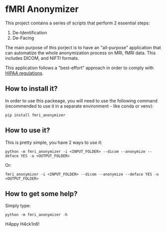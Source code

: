 # fMRI Anonymizer

This project contains a series of scripts that perform 2 essential steps:

1. De-Identification
2. De-Facing

The main purpose of this porject is to have an "all-purpose" application that can automatize the whole anonymization process on MRI, fMRI data. This includes DICOM, and NIFTI formats. 

This application follows a "best-effort" approach in order to comply with [HIPAA regulations](https://www.hhs.gov/hipaa/for-professionals/privacy/laws-regulations/index.html).

## How to install it?

In order to use this packeage, you will need to use the following command (recommended to use it in a separate environment - like conda or venv):

`pip install fmri_anonymizer`

## How to use it?

This is pretty simple, you have 2 ways to use it:

`python -m fmri_anonymizer -i <INPUT_FOLDER> --dicom --anonymize --deface YES -o <OUTPUT_FOLDER>`

Or:

`fmri_anonymizer -i <INPUT_FOLDER> --dicom --anonymize --deface YES -o <OUTPUT_FOLDER>`

## How to get some help?

Simply type:

`python -m fmri_anonymizer -h`



H4ppy H4ck1n6!
